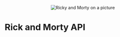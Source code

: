  <div align="center">
  <img src="https://user-images.githubusercontent.com/91096652/171269826-3f0288a8-cbd2-49a9-b689-bbc00380d321.png" alt="Ricky and Morty on a picture"/>
</div>

  # Rick and Morty API

